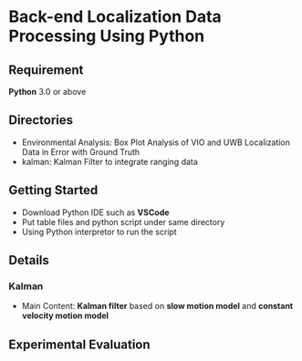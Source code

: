 # Back-end Localization Data Processing Using Python

## Requirement

__Python__ 3.0 or above

## Directories

* Environmental Analysis: Box Plot Analysis of VIO and UWB Localization Data in Error with Ground Truth
* kalman: Kalman Filter to integrate ranging data

## Getting Started

* Download Python IDE such as __VSCode__
* Put table files and python script under same directory
* Using Python interpretor to run the script

## Details

### Kalman

* Main Content: __Kalman filter__ based on __slow motion model__ and __constant velocity motion model__

## Experimental Evaluation
